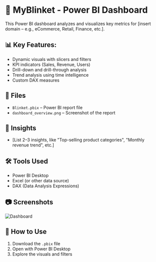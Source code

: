 # 🧠 MyBlinket - Power BI Dashboard

This Power BI dashboard analyzes and visualizes key metrics for [insert domain – e.g., eCommerce, Retail, Finance, etc.].

## 📊 Key Features:
- Dynamic visuals with slicers and filters
- KPI indicators (Sales, Revenue, Users)
- Drill-down and drill-through analysis
- Trend analysis using time intelligence
- Custom DAX measures

## 📁 Files
- `Blinket.pbix` – Power BI report file
- `dashboard_overview.png` – Screenshot of the report

## 🧠 Insights
- [List 2–3 insights, like "Top-selling product categories", "Monthly revenue trend", etc.]

## 🛠️ Tools Used
- Power BI Desktop
- Excel (or other data source)
- DAX (Data Analysis Expressions)

## 📷 Screenshots
![Dashboard](dashboard_overview.png)

## 📌 How to Use
1. Download the `.pbix` file
2. Open with Power BI Desktop
3. Explore the visuals and filters
